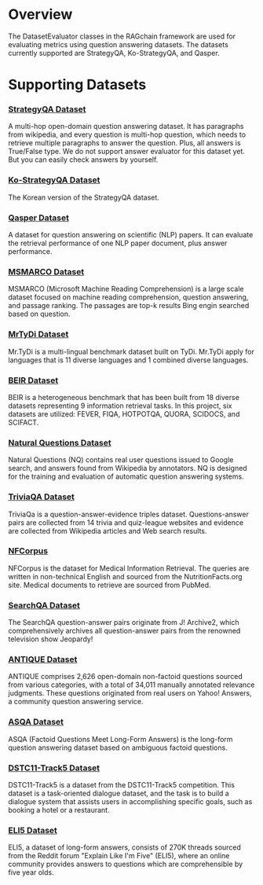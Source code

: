 # Overview

The DatasetEvaluator classes in the RAGchain framework are used for evaluating metrics using question answering datasets. The datasets currently supported are StrategyQA, Ko-StrategyQA, and Qasper.

# Supporting Datasets

### [StrategyQA Dataset](./strategy-qa.md)
A multi-hop open-domain question answering dataset. It has paragraphs from wikipedia, and every question is multi-hop question, which needs to retrieve multiple paragraphs to answer the question.
Plus, all answers is True/False type. We do not support answer evaluator for this dataset yet. But you can easily check answers by yourself.

### [Ko-StrategyQA Dataset](./ko-strategy-qa.md)
The Korean version of the StrategyQA dataset.

### [Qasper Dataset](./qasper.md)
A dataset for question answering on scientific (NLP) papers. It can evaluate the retrieval performance of one NLP paper document, plus answer performance.

### [MSMARCO Dataset](./ms-marco.md)
MSMARCO (Microsoft Machine Reading Comprehension) is a large scale dataset focused on machine reading comprehension, question answering, and passage ranking.
The passages are top-k results Bing engin searched based on question.

### [MrTyDi Dataset](./mr-tydi.md)
Mr.TyDi is a multi-lingual benchmark dataset built on TyDi.
Mr.TyDi apply for languages that is 11 diverse languages and 1 combined diverse languages.

### [BEIR Dataset](./beir.md)
BEIR is a heterogeneous benchmark that has been built from 18 diverse datasets representing 9 information retrieval tasks.
In this project, six datasets are utilized: FEVER, FIQA, HOTPOTQA, QUORA, SCIDOCS, and SCIFACT.

### [Natural Questions Dataset](./natural-question.md)
Natural Questions (NQ) contains real user questions issued to Google search, and answers found from Wikipedia
by annotators. NQ is designed for the training and evaluation of automatic question answering systems.

### [TriviaQA Dataset](./trivia-qa.md)
TriviaQa is a question-answer-evidence triples dataset. Questions-answer pairs are collected 
from 14 trivia and quiz-league websites and evidence are collected from Wikipedia articles and Web search results.

### [NFCorpus](./nfcorpus.md)
NFCorpus is the dataset for Medical Information Retrieval. The queries are  written in non-technical English 
and sourced from the NutritionFacts.org site. Medical documents to retrieve are sourced from PubMed.

### [SearchQA Dataset](./search-qa.md)
The SearchQA question-answer pairs originate from J! Archive2, which comprehensively archives all question-answer pairs
from the renowned television show Jeopardy!

### [ANTIQUE Dataset](./antique.md)
ANTIQUE comprises 2,626 open-domain non-factoid questions sourced from various categories, with a total of 34,011
manually annotated relevance judgments. These questions originated from real users on Yahoo! 
Answers, a community question answering service.

### [ASQA Dataset](./asqa.md)
ASQA (Factoid Questions Meet Long-Form Answers) is the long-form question answering dataset based on ambiguous factoid questions.

### [DSTC11-Track5 Dataset](./dstc11-track5.md)
DSTC11-Track5 is a dataset from the DSTC11-Track5 competition. This dataset is a task-oriented dialogue dataset, 
and the task is to build a dialogue system that assists users in accomplishing specific goals, such as booking 
a hotel or a restaurant.

### [ELI5 Dataset](./eli5.md)
ELI5, a dataset of long-form answers, consists of 270K threads sourced from the Reddit forum "Explain Like I'm Five" (ELI5),
where an online community provides answers to questions which are comprehensible by five year olds.